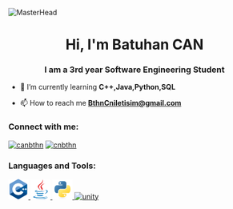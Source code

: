 ![MasterHead]([https://media.licdn.com/dms/image/v2/D4D16AQHEy-IlTuaDkQ/profile-displaybackgroundimage-shrink_350_1400/B4DZT6rz.KGcAY-/0/1739372578461?e=1744848000&v=beta&t=JWZ6pOggq-VirKG2ix3Sgc37EObwOqssqdTrt4IDD0Y](https://media.licdn.com/dms/image/v2/D4D16AQFVPDeinYs8NQ/profile-displaybackgroundimage-shrink_350_1400/B4DZT6spq_G4AY-/0/1739372798323?e=1744848000&v=beta&t=JNMoNnsXyMoXqAuLwjU8cDQ2VJgkT-cXFv0ZsIqms-g))

<h1 align="center">Hi, I'm Batuhan CAN</h1>
<h3 align="center">I am a 3rd year Software Engineering Student</h3>

- 📝 I’m currently learning **C++,Java,Python,SQL**

- 📫 How to reach me **BthnCniletisim@gmail.com**

<h3 align="left">Connect with me:</h3>
<p align="left">
<a href="https://linkedin.com/in/canbthn" target="blank"><img align="center" src="https://raw.githubusercontent.com/rahuldkjain/github-profile-readme-generator/master/src/images/icons/Social/linked-in-alt.svg" alt="canbthn" height="30" width="40" /></a>
<a href="https://www.youtube.com/@cnbthn" target="blank"><img align="center" src="https://raw.githubusercontent.com/rahuldkjain/github-profile-readme-generator/master/src/images/icons/Social/youtube.svg" alt="cnbthn" height="30" width="40" /></a>
</p>

<h3 align="left">Languages and Tools:</h3>
<p align="left"> <a href="https://www.w3schools.com/cpp/" target="_blank" rel="noreferrer"> <img src="https://raw.githubusercontent.com/devicons/devicon/master/icons/cplusplus/cplusplus-original.svg" alt="cplusplus" width="40" height="40"/> </a> <a href="https://www.java.com" target="_blank" rel="noreferrer"> <img src="https://raw.githubusercontent.com/devicons/devicon/master/icons/java/java-original.svg" alt="java" width="40" height="40"/> </a> <a href="https://www.python.org" target="_blank" rel="noreferrer"> <img src="https://raw.githubusercontent.com/devicons/devicon/master/icons/python/python-original.svg" alt="python" width="40" height="40"/> </a> <a href="https://unity.com/" target="_blank" rel="noreferrer"> <img src="https://www.vectorlogo.zone/logos/unity3d/unity3d-icon.svg" alt="unity" width="40" height="40"/> </a> </p>
